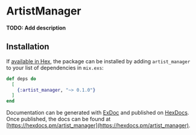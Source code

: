 # ArtistManager

**TODO: Add description**

## Installation

If [available in Hex](https://hex.pm/docs/publish), the package can be installed
by adding `artist_manager` to your list of dependencies in `mix.exs`:

```elixir
def deps do
  [
    {:artist_manager, "~> 0.1.0"}
  ]
end
```

Documentation can be generated with [ExDoc](https://github.com/elixir-lang/ex_doc)
and published on [HexDocs](https://hexdocs.pm). Once published, the docs can
be found at [https://hexdocs.pm/artist_manager](https://hexdocs.pm/artist_manager).

